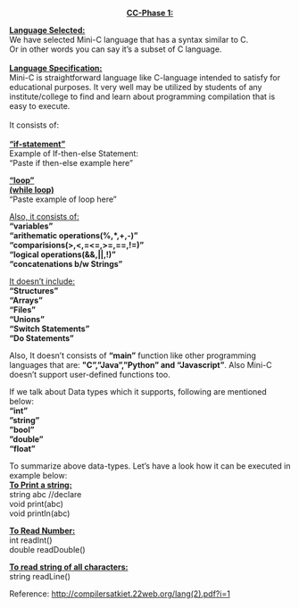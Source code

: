 
<p align="center">
 <ins><b>
  CC-Phase 1:
  </ins></b><br />
 </p>

<ins><b>Language Selected:</b></ins></br>
We have selected Mini-C language that has a syntax similar to C.</br>
Or in other words you can say it’s a subset of C language.</br>
</br>
<ins><b>Language Specification:</ins></b></br>
Mini-C is straightforward language like C-language intended to satisfy for educational purposes. It very well may be utilized by students of any institute/college to find and learn about programming compilation that is easy to execute.</br>
<br/>
It consists of:</br>
<br/>
<b><ins>“if-statement”</b></ins></br>
Example of If-then-else Statement:</br>
“Paste if then-else example here”
 
 
 
<ins><b>“loop”</ins></b><br/>
<ins><b>(while loop)</ins></b></br>
“Paste example of loop here”
 
<ins>Also, it consists of:</ins></br>
<b>“variables”</b></br>
<b>“arithematic operations(%,*,+,-)”</b></br>
<b>“comparisions(>,<,=<=,>=,==,!=)”</b></br>
<b>“logical operations(&&,||,!)”</b></br>
<b>“concatenations b/w Strings”</b></br>
 


 <ins>It doesn’t include:</ins><br/>
<b>“Structures”</b></br>
<b>“Arrays”</b></br>
<b>“Files”</b></br>
<b>“Unions”</b></br>
<b>“Switch Statements”</b></br>
<b>“Do Statements”</b></br>
 
 
Also, It doesn’t consists of <b>“main”</b> function like other programming languages that are: <b>"C”,”Java”,”Python” and “Javascript”</b>. Also Mini-C doesn’t support user-defined functions too.
 

If we talk about Data types which it supports, following are mentioned below:</br>
<b>“int”</b></br>
<b>”string”</b></br>
<b>”bool”</b></br>
<b>”double”</b></br>
<b>“float”</b></br>
 
To summarize above data-types. Let’s have a look how it can be executed in example below:</br>
<ins><b>To Print a string:</ins></b></br>
string abc //declare</br>
void print(abc)</br>
void printIn(abc)</br>
 
<ins><b>To Read Number:</ins></b></br>
int readInt()</br>
double readDouble()</br>
 

<b><ins>To read string of all characters:</b></ins></br>
string readLine()

Reference:
http://compilersatkiet.22web.org/lang(2).pdf?i=1
 
